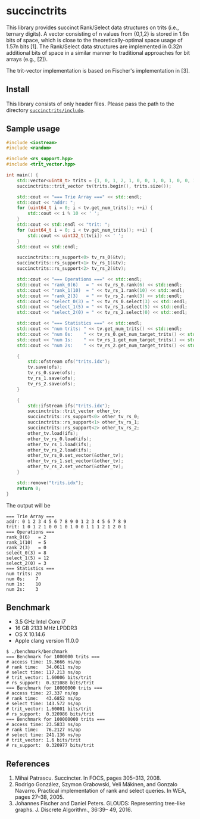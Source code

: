 # succinctrits
This library provides succinct Rank/Select data structures on trits (i.e., ternary digits). A vector consisting of n values from {0,1,2} is stored in 1.6n bits of space, which is close to the theoretically-optimal space usage of 1.57n bits [1]. The Rank/Select data structures are implemented in 0.32n additional bits of space in a similar manner to traditional approaches for bit arrays (e.g., [2]).

The trit-vector implementation is based on Fischer's implementation in [3].

## Install

This library consists of only header files. Please pass the path to the directory [`succinctrits/include`](https://github.com/kampersanda/succinctrits/tree/master/include).

## Sample usage

```c++
#include <iostream>
#include <random>

#include <rs_support.hpp>
#include <trit_vector.hpp>

int main() {
    std::vector<uint8_t> trits = {1, 0, 1, 2, 1, 0, 0, 1, 0, 1, 0, 0, 1, 1, 1, 2, 1, 2, 0, 1};
    succinctrits::trit_vector tv(trits.begin(), trits.size());

    std::cout << "=== Trie Array ===" << std::endl;
    std::cout << "addr: ";
    for (uint64_t i = 0; i < tv.get_num_trits(); ++i) {
        std::cout << i % 10 << ' ';
    }
    std::cout << std::endl << "trit: ";
    for (uint64_t i = 0; i < tv.get_num_trits(); ++i) {
        std::cout << uint32_t(tv[i]) << ' ';
    }
    std::cout << std::endl;

    succinctrits::rs_support<0> tv_rs_0(&tv);
    succinctrits::rs_support<1> tv_rs_1(&tv);
    succinctrits::rs_support<2> tv_rs_2(&tv);

    std::cout << "=== Operations ===" << std::endl;
    std::cout << "rank_0(6)   = " << tv_rs_0.rank(6) << std::endl;
    std::cout << "rank_1(10)  = " << tv_rs_1.rank(10) << std::endl;
    std::cout << "rank_2(3)   = " << tv_rs_2.rank(3) << std::endl;
    std::cout << "select_0(3) = " << tv_rs_0.select(3) << std::endl;
    std::cout << "select_1(5) = " << tv_rs_1.select(5) << std::endl;
    std::cout << "select_2(0) = " << tv_rs_2.select(0) << std::endl;

    std::cout << "=== Statistics ===" << std::endl;
    std::cout << "num trits: " << tv.get_num_trits() << std::endl;
    std::cout << "num 0s:    " << tv_rs_0.get_num_target_trits() << std::endl;
    std::cout << "num 1s:    " << tv_rs_1.get_num_target_trits() << std::endl;
    std::cout << "num 2s:    " << tv_rs_2.get_num_target_trits() << std::endl;

    {
        std::ofstream ofs("trits.idx");
        tv.save(ofs);
        tv_rs_0.save(ofs);
        tv_rs_1.save(ofs);
        tv_rs_2.save(ofs);
    }

    {
        std::ifstream ifs("trits.idx");
        succinctrits::trit_vector other_tv;
        succinctrits::rs_support<0> other_tv_rs_0;
        succinctrits::rs_support<1> other_tv_rs_1;
        succinctrits::rs_support<2> other_tv_rs_2;
        other_tv.load(ifs);
        other_tv_rs_0.load(ifs);
        other_tv_rs_1.load(ifs);
        other_tv_rs_2.load(ifs);
        other_tv_rs_0.set_vector(&other_tv);
        other_tv_rs_1.set_vector(&other_tv);
        other_tv_rs_2.set_vector(&other_tv);
    }

    std::remove("trits.idx");
    return 0;
}
```

The output will be

```
=== Trie Array ===
addr: 0 1 2 3 4 5 6 7 8 9 0 1 2 3 4 5 6 7 8 9 
trit: 1 0 1 2 1 0 0 1 0 1 0 0 1 1 1 2 1 2 0 1 
=== Operations ===
rank_0(6)   = 2
rank_1(10)  = 5
rank_2(3)   = 0
select_0(3) = 8
select_1(5) = 12
select_2(0) = 3
=== Statistics ===
num trits: 20
num 0s:    7
num 1s:    10
num 2s:    3
```

## Benchmark

- 3.5 GHz Intel Core i7
- 16 GB 2133 MHz LPDDR3
- OS X 10.14.6
- Apple clang version 11.0.0

```
$ ./benchmark/benchmark 
=== Benchmark for 1000000 trits ===
# access time: 19.3666 ns/op
# rank time:   34.0611 ns/op
# select time: 117.213 ns/op
# trit_vector: 1.60006 bits/trit
# rs_support:  0.321088 bits/trit
=== Benchmark for 10000000 trits ===
# access time: 27.337 ns/op
# rank time:   43.6852 ns/op
# select time: 143.572 ns/op
# trit_vector: 1.60001 bits/trit
# rs_support:  0.320986 bits/trit
=== Benchmark for 100000000 trits ===
# access time: 23.5833 ns/op
# rank time:   76.2127 ns/op
# select time: 241.136 ns/op
# trit_vector: 1.6 bits/trit
# rs_support:  0.320977 bits/trit
```

## References

1. Mihai Patrascu. Succincter. In FOCS, pages 305–313, 2008.
2. Rodrigo González, Szymon Grabowski, Veli Mäkinen, and Gonzalo Navarro. Practical implementation of rank and select queries. In WEA, pages 27–38, 2005.
3. Johannes Fischer and Daniel Peters. GLOUDS: Representing tree-like graphs. J. Discrete Algorithm., 36:39– 49, 2016.